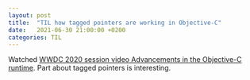 ```yaml
---
layout: post
title:  "TIL how tagged pointers are working in Objective-C"
date:   2021-06-30 21:00:00 +0200
categories: TIL
---
```

Watched [WWDC 2020 session video Advancements in the Objective-C runtime](https://developer.apple.com/videos/play/wwdc2020/10163/). Part about tagged pointers is interesting.
